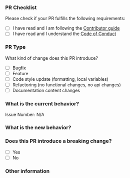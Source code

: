<!-- Please add an overview of the PR here -->


### PR Checklist
Please check if your PR fulfills the following requirements:

- [ ] I have read and I am following the [Contributor guide](https://github.com/gaphor/gaphas/blob/main/CONTRIBUTING.md)
- [ ] I have read and I understand the [Code of Conduct](https://github.com/gaphor/gaphas/blob/main/CODE_OF_CONDUCT.md)

### PR Type
What kind of change does this PR introduce?

<!-- Please check the one that applies to this PR using "x". -->
- [ ] Bugfix
- [ ] Feature
- [ ] Code style update (formatting, local variables)
- [ ] Refactoring (no functional changes, no api changes)
- [ ] Documentation content changes

### What is the current behavior?
<!-- Please describe the current behavior that you are modifying, or link to a relevant issue. -->

Issue Number: N/A

### What is the new behavior?

### Does this PR introduce a breaking change?
- [ ] Yes
- [ ] No

<!-- If this PR contains a breaking change, please describe the impact and migration path for existing applications below. -->


### Other information
